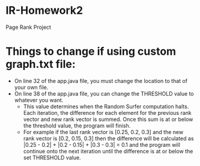 # IR-Homework2
Page Rank Project

# Things to change if using custom graph.txt file:
- On line 32 of the app.java file, you must change the location to that of your own file.
- On line 38 of the app.java file, you can change the THRESHOLD value to whatever you want.
  - This value determines when the Random Surfer computation halts. Each iteration, the difference for each element for the previous rank vector and new rank vector is summed. Once this sum is at or below the threshold value, the program will finish.
  - For example if the last rank vector is [0.25, 0.2, 0.3] and the new rank vector is [0.2, 0.15, 0.3] then the difference will be calculated as |0.25 - 0.2| + |0.2 - 0.15| + |0.3 - 0.3| = 0.1 and the program will continue onto the next iteration until the difference is at or below the set THRESHOLD value.
